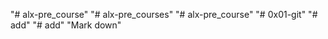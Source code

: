 "# alx-pre_course" 
"# alx-pre_courses" 
"# alx-pre_course" 
"# 0x01-git" 
"# add" 
"# add" 
"Mark down" 
